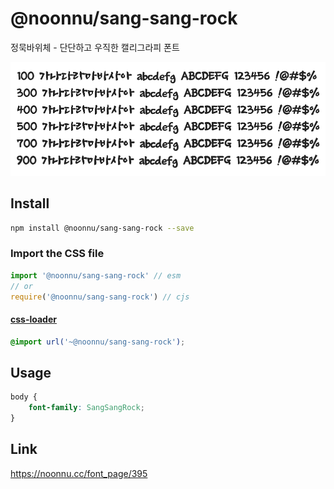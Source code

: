 # @noonnu/sang-sang-rock

정묵바위체 - 단단하고 우직한 캘리그라피 폰트

![example](./example.png)

## Install

```bash
npm install @noonnu/sang-sang-rock --save
```

### Import the CSS file

```js
import '@noonnu/sang-sang-rock' // esm
// or
require('@noonnu/sang-sang-rock') // cjs
```

#### [css-loader](https://github.com/webpack-contrib/css-loader)

```css
@import url('~@noonnu/sang-sang-rock');
```

## Usage

```css
body {
    font-family: SangSangRock;
}
```

## Link

https://noonnu.cc/font_page/395
